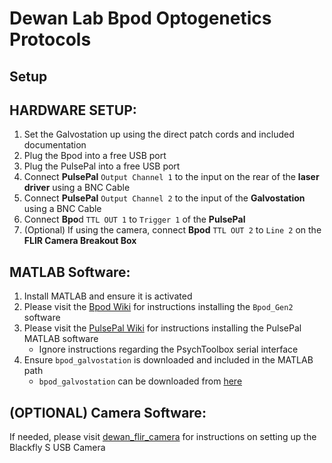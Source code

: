 # Dewan Lab Bpod Optogenetics Protocols
## Setup

## HARDWARE SETUP:
1) Set the Galvostation up using the direct patch cords and included documentation
2) Plug the Bpod into a free USB port
3) Plug the PulsePal into a free USB port
4) Connect **PulsePal** `Output Channel 1` to the input on the rear of the **laser driver** using a BNC Cable
5) Connect **PulsePal** `Output Channel 2` to the input of the **Galvostation** using a BNC Cable
6) Connect **Bpo**d `TTL OUT 1` to `Trigger 1` of the **PulsePal**
7) (Optional) If using the camera, connect **Bpod** `TTL OUT 2` to `Line 2` on the **FLIR Camera Breakout Box**

## MATLAB Software:
1) Install MATLAB and ensure it is activated
2) Please visit the [Bpod Wiki](https://sanworks.github.io/Bpod_Wiki/install-and-update/installing-bpod/) for instructions installing the `Bpod_Gen2` software
3) Please visit the [PulsePal Wiki](https://sites.google.com/site/pulsepalwiki/matlab-gnu-octave/installation?authuser=0) for instructions installing the PulsePal MATLAB software
    - Ignore instructions regarding the PsychToolbox serial interface
4) Ensure `bpod_galvostation` is downloaded and included in the MATLAB path
    - `bpod_galvostation` can be downloaded from [here](https://github.com/olfactorybehaviorlab/bpod_galvostation)

## (OPTIONAL) Camera Software:
If needed, please visit [dewan_flir_camera](https://github.com/olfactorybehaviorlab/dewan_flir_camera) for instructions on setting up the Blackfly S USB Camera

